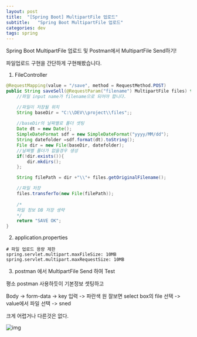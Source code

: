 ```yaml
---
layout: post
title:  "[Spring Boot] MultipartFile 업로드"
subtitle:   "Spring Boot MultipartFile 업로드"
categories: dev
tags: spring
---
```


Spring Boot MultipartFile 업로드 및 Postman에서 MultipartFile Send하기!

파일업로드 구현을 간단하게 구현해봤습니다.

1. FileController

```java
@RequestMapping(value = "/save", method = RequestMethod.POST)
public String saveSell(@RequestParam("filename") MultipartFile files) throws Exception {
    //파일 input name가 filename으로 되어야 합니다.

    //파일이 저장될 위치
    String baseDir = "C:\\DEV\\project\\files";;
    
    //baseDir의 날짜별로 폴더 셋팅
    Date dt = new Date();
    SimpleDateFormat sdf = new SimpleDateFormat("yyyy/MM/dd");
    String datefolder =sdf.format(dt).toString();
    File dir = new File(baseDir, datefolder);
    //날짜별 폴더가 없을경우 생성
    if(!dir.exists()){
        dir.mkdirs();
    };

    String filePath = dir +"\\"+ files.getOriginalFilename();

    //파일 저장
    files.transferTo(new File(filePath));
    
    /*
    파일 정보 DB 저장 생략
    */
    return "SAVE OK";
}

```

2. application.properties
``` 
# 파일 업로드 용량 제한
spring.servlet.multipart.maxFileSize: 10MB
spring.servlet.multipart.maxRequestSize: 10MB
```



3. postman 에서 MultipartFile Send 하여 Test

평소 postman 사용하듯이 기본정보 셋팅하고


Body -> form-data -> key 입력 -> 파란색 원 잘보면 select box의 file 선택 -> value에서 파일 선택 -> sned


크게 어렵거나 다른것은 없다.

![img](https://chung10kr.github.io/assets/img/2020-12-30-1.PNG)


